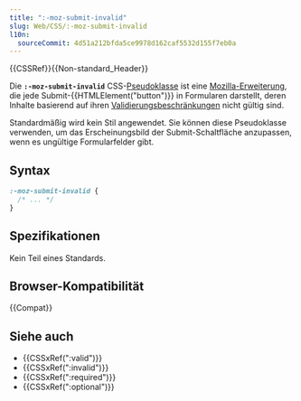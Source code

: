 ```yaml
---
title: ":-moz-submit-invalid"
slug: Web/CSS/:-moz-submit-invalid
l10n:
  sourceCommit: 4d51a212bfda5ce9978d162caf5532d155f7eb0a
---
```


{{CSSRef}}{{Non-standard_Header}}

Die **`:-moz-submit-invalid`** CSS-[Pseudoklasse](/de/docs/Web/CSS/Pseudo-classes) ist eine [Mozilla-Erweiterung](/de/docs/Web/CSS/Mozilla_Extensions), die jede Submit-{{HTMLElement("button")}} in Formularen darstellt, deren Inhalte basierend auf ihren [Validierungsbeschränkungen](/de/docs/Web/HTML/Constraint_validation) nicht gültig sind.

Standardmäßig wird kein Stil angewendet. Sie können diese Pseudoklasse verwenden, um das Erscheinungsbild der Submit-Schaltfläche anzupassen, wenn es ungültige Formularfelder gibt.

## Syntax

```css
:-moz-submit-invalid {
  /* ... */
}
```

## Spezifikationen

Kein Teil eines Standards.

## Browser-Kompatibilität

{{Compat}}

## Siehe auch

- {{CSSxRef(":valid")}}
- {{CSSxRef(":invalid")}}
- {{CSSxRef(":required")}}
- {{CSSxRef(":optional")}}
